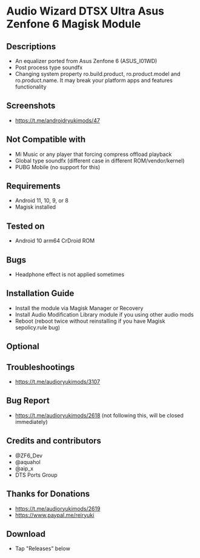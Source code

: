 # Audio Wizard DTSX Ultra Asus Zenfone 6 Magisk Module

## Descriptions
- An equalizer ported from Asus Zenfone 6 (ASUS_I01WD)
- Post process type soundfx
- Changing system property ro.build.product, ro.product.model and ro.product.name. It may break your platform apps and features functionality

## Screenshots
- https://t.me/androidryukimods/47

## Not Compatible with
- Mi Music or any player that forcing compress offload playback
- Global type soundfx (different case in different ROM/vendor/kernel)
- PUBG Mobile (no support for this)

## Requirements
- Android 11, 10, 9, or 8
- Magisk installed

## Tested on
- Android 10 arm64 CrDroid ROM

## Bugs
- Headphone effect is not applied sometimes

## Installation Guide
- Install the module via Magisk Manager or Recovery
- Install Audio Modification Library module if you using other audio mods
- Reboot (reboot twice without reinstalling if you have Magisk sepolicy.rule bug)

## Optional

## Troubleshootings
- https://t.me/audioryukimods/3107

## Bug Report
- https://t.me/audioryukimods/2618 (not following this, will be closed immediately)

## Credits and contributors
- @ZF6_Dev
- @aquahol
- @aip_x
- DTS Ports Group

## Thanks for Donations
- https://t.me/audioryukimods/2619
- https://www.paypal.me/reiryuki

## Download
- Tap "Releases" below

